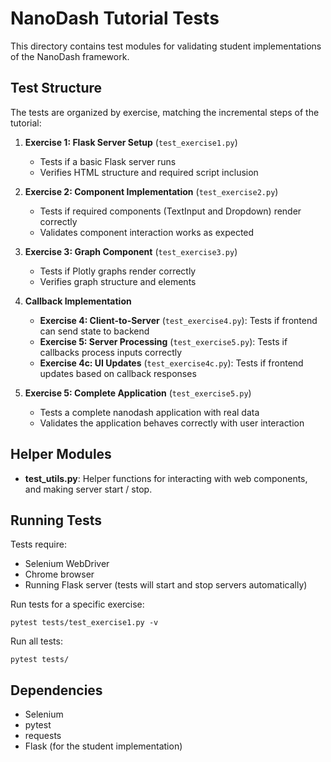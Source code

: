 # NanoDash Tutorial Tests

This directory contains test modules for validating student implementations of the NanoDash framework.

## Test Structure

The tests are organized by exercise, matching the incremental steps of the tutorial:

1. **Exercise 1: Flask Server Setup** (`test_exercise1.py`)
   - Tests if a basic Flask server runs
   - Verifies HTML structure and required script inclusion

2. **Exercise 2: Component Implementation** (`test_exercise2.py`)
   - Tests if required components (TextInput and Dropdown) render correctly
   - Validates component interaction works as expected

3. **Exercise 3: Graph Component** (`test_exercise3.py`)
   - Tests if Plotly graphs render correctly
   - Verifies graph structure and elements

4. **Callback Implementation**
   - **Exercise 4: Client-to-Server** (`test_exercise4.py`): Tests if frontend can send state to backend
   - **Exercise 5: Server Processing** (`test_exercise5.py`): Tests if callbacks process inputs correctly
   - **Exercise 4c: UI Updates** (`test_exercise4c.py`): Tests if frontend updates based on callback responses

5. **Exercise 5: Complete Application** (`test_exercise5.py`)
   - Tests a complete nanodash application with real data
   - Validates the application behaves correctly with user interaction

## Helper Modules
- **test_utils.py**: Helper functions for interacting with web components, and making server start / stop. 

## Running Tests

Tests require:
- Selenium WebDriver
- Chrome browser
- Running Flask server (tests will start and stop servers automatically)

Run tests for a specific exercise:
```
pytest tests/test_exercise1.py -v
```

Run all tests:
```
pytest tests/
```

## Dependencies

- Selenium
- pytest
- requests
- Flask (for the student implementation)